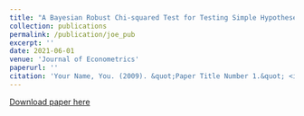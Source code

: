 ```yaml
---
title: "A Bayesian Robust Chi-squared Test for Testing Simple Hypotheses"
collection: publications
permalink: /publication/joe_pub
excerpt: ''
date: 2021-06-01
venue: 'Journal of Econometrics'
paperurl: ''
citation: 'Your Name, You. (2009). &quot;Paper Title Number 1.&quot; <i>Journal 1</i>. 1(1).'
---
```


[Download paper here](https://www.sciencedirect.com/science/article/abs/pii/S0304407620303018)

